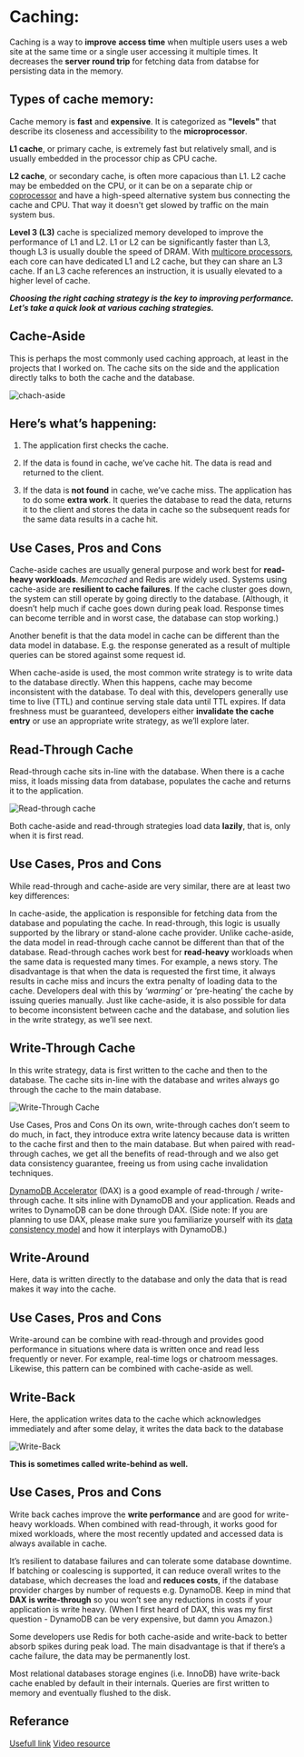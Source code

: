
# **Caching:**  
Caching is a way to **improve** **access time** when multiple users uses a web site at the same time or a single user accessing it multiple times. It decreases the **server round trip** for fetching data from databse for persisting data in the memory.  

## Types of cache memory:
Cache memory is **fast** and **expensive**. It is categorized as **"levels"** that describe its closeness and accessibility to the **microprocessor**.

**L1 cache**, or primary cache, is extremely fast but relatively small, and is usually embedded in the processor chip as CPU cache.

**L2 cache**, or secondary cache, is often more capacious than L1. L2 cache may be embedded on the CPU, or it can be on a separate chip or [coprocessor](https://whatis.techtarget.com/definition/coprocessor?_gl=1*1anw5ax*_ga*MzMxOTM1NDc4LjE2MzU5NDM3MTc.*_ga_TQKE4GS5P9*MTYzNTk0MzcxNi4xLjAuMTYzNTk0MzcxNi4w&_ga=2.237499520.1692015657.1635943717-331935478.1635943717) and have a high-speed alternative system bus connecting the cache and CPU. That way it doesn't get slowed by traffic on the main system bus.

**Level 3 (L3)** cache is specialized memory developed to improve the performance of L1 and L2. L1 or L2 can be significantly faster than L3, though L3 is usually double the speed of DRAM. With [multicore processors](https://searchdatacenter.techtarget.com/definition/multi-core-processor?_gl=1*1kcbusr*_ga*MzMxOTM1NDc4LjE2MzU5NDM3MTc.*_ga_TQKE4GS5P9*MTYzNTk0MzcxNi4xLjAuMTYzNTk0MzcxNi4w&_ga=2.226506781.1692015657.1635943717-331935478.1635943717), each core can have dedicated L1 and L2 cache, but they can share an L3 cache. If an L3 cache references an instruction, it is usually elevated to a higher level of cache.


**_Choosing the right caching strategy is the key to improving performance. Let’s take a quick look at various caching strategies._**


## **Cache-Aside**
This is perhaps the most commonly used caching approach, at least in the projects that I worked on. The cache sits on the side and the application directly talks to both the cache and the database.

![chach-aside](https://codeahoy.com/img/cache-aside.png)


## Here’s what’s happening:

1. The application first checks the cache.

2. If the data is found in cache, we’ve cache hit. The data is read and returned to the client.

3. If the data is **not found** in cache, we’ve cache miss. The application has to do some **extra work**. It queries the database to read the data, returns it to the client and stores the data in cache so the subsequent reads for the same data results in a cache hit.

## Use Cases, Pros and Cons
Cache-aside caches are usually general purpose and work best for **read-heavy workloads**. _Memcached_ and Redis are widely used. Systems using cache-aside are **resilient to cache failures**. If the cache cluster goes down, the system can still operate by going directly to the database. (Although, it doesn’t help much if cache goes down during peak load. Response times can become terrible and in worst case, the database can stop working.)

Another benefit is that the data model in cache can be different than the data model in database. E.g. the response generated as a result of multiple queries can be stored against some request id.

When cache-aside is used, the most common write strategy is to write data to the database directly. When this happens, cache may become inconsistent with the database. To deal with this, developers generally use time to live (TTL) and continue serving stale data until TTL expires. If data freshness must be guaranteed, developers either **invalidate the cache entry** or use an appropriate write strategy, as we’ll explore later.


## **Read-Through Cache**
Read-through cache sits in-line with the database. When there is a cache miss, it loads missing data from database, populates the cache and returns it to the application.

![Read-through cache](https://codeahoy.com/img/read-through.png)


Both cache-aside and read-through strategies load data **lazily**, that is, only when it is first read.

## Use Cases, Pros and Cons
While read-through and cache-aside are very similar, there are at least two key differences:

In cache-aside, the application is responsible for fetching data from the database and populating the cache. In read-through, this logic is usually supported by the library or stand-alone cache provider.
Unlike cache-aside, the data model in read-through cache cannot be different than that of the database.
Read-through caches work best for **read-heavy** workloads when the same data is requested many times. For example, a news story. The disadvantage is that when the data is requested the first time, it always results in cache miss and incurs the extra penalty of loading data to the cache. Developers deal with this by _‘warming’_ or ‘pre-heating’ the cache by issuing queries manually. Just like cache-aside, it is also possible for data to become inconsistent between cache and the database, and solution lies in the write strategy, as we’ll see next.


## **Write-Through Cache**
In this write strategy, data is first written to the cache and then to the database. The cache sits in-line with the database and writes always go through the cache to the main database.

![Write-Through Cache](https://codeahoy.com/img/write-through.png)

Use Cases, Pros and Cons
On its own, write-through caches don’t seem to do much, in fact, they introduce extra write latency because data is written to the cache first and then to the main database. But when paired with read-through caches, we get all the benefits of read-through and we also get data consistency guarantee, freeing us from using cache invalidation techniques.

[DynamoDB Accelerator](https://aws.amazon.com/dynamodb/dax/) (DAX) is a good example of read-through / write-through cache. It sits inline with DynamoDB and your application. Reads and writes to DynamoDB can be done through DAX. (Side note: If you are planning to use DAX, please make sure you familiarize yourself with its [data consistency model](https://docs.aws.amazon.com/amazondynamodb/latest/developerguide/DAX.consistency.html) and how it interplays with DynamoDB.)



## **Write-Around**
Here, data is written directly to the database and only the data that is read makes it way into the cache.

## Use Cases, Pros and Cons
Write-around can be combine with read-through and provides good performance in situations where data is written once and read less frequently or never. For example, real-time logs or chatroom messages. Likewise, this pattern can be combined with cache-aside as well.


## **Write-Back**
Here, the application writes data to the cache which acknowledges immediately and after some delay, it writes the data back to the database

![Write-Back](https://codeahoy.com/img/write-back.png)

**This is sometimes called write-behind as well.**

## Use Cases, Pros and Cons
Write back caches improve the **write performance** and are good for write-heavy workloads. When combined with read-through, it works good for mixed workloads, where the most recently updated and accessed data is always available in cache.

It’s resilient to database failures and can tolerate some database downtime. If batching or coalescing is supported, it can reduce overall writes to the database, which decreases the load and **reduces costs**, if the database provider charges by number of requests e.g. DynamoDB. Keep in mind that **DAX is write-through** so you won’t see any reductions in costs if your application is write heavy. (When I first heard of DAX, this was my first question - DynamoDB can be very expensive, but damn you Amazon.)

Some developers use Redis for both cache-aside and write-back to better absorb spikes during peak load. The main disadvantage is that if there’s a cache failure, the data may be permanently lost.

Most relational databases storage engines (i.e. InnoDB) have write-back cache enabled by default in their internals. Queries are first written to memory and eventually flushed to the disk.

## Referance
[Usefull link](https://codeahoy.com/2017/08/11/caching-strategies-and-how-to-choose-the-right-one/)
[Video resource](https://youtu.be/ccemOqDrc2I)
